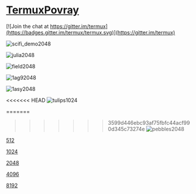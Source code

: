 # [TermuxPovray](https://github.com/sdrausty/TermuxPovray)

[![Join the chat at https://gitter.im/termux](https://badges.gitter.im/termux/termux.svg)](https://gitter.im/termux)

![scifi_demo2048](https://sdrausty.github.io/filesTermuxPovray/scifi_demo/scifi_demo2048.png) 

![julia2048](https://sdrausty.github.io/filesTermuxPovray/julia/julia2048.png)

![field2048](https://sdrausty.github.io/filesTermuxPovray/field/field2048.png)

![1ag92048](https://sdrausty.github.io/filesTermuxPovray/nih/1ag92048.png)

![1asy2048](https://sdrausty.github.io/filesTermuxPovray/nih/1asy2048.png)

<<<<<<< HEAD
![tulips1024](https://sdrausty.github.io/filesTermuxPovray/nih/tulips2048.png)

=======
>>>>>>> 3599d446ebc93af75fbfc44acf990d345c73274e
![pebbles2048](https://sdrausty.github.io/filesTermuxPovray/pebbles/pebbles2048.png)

[512](512)

[1024](1024)

[2048](2048)

[4096](4096)

[8192](8192)

